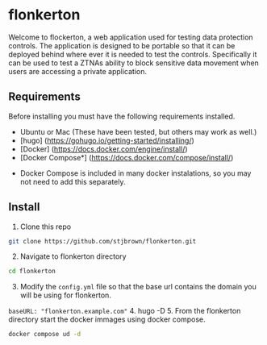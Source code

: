 # flonkerton
Welcome to flockerton, a web application used for testing data protection controls. The application is designed to be portable so that it can be deployed behind where ever it is needed to test the controls. Specifically it can be used to test a ZTNAs ability to block sensitive data movement when users are accessing a private application.


## Requirements
Before installing you must have the following requirements installed.  

- Ubuntu or Mac (These have been tested, but others may work as well.)
- [hugo] (https://gohugo.io/getting-started/installing/)
- [Docker] (https://docs.docker.com/engine/install/)
- [Docker Compose*] (https://docs.docker.com/compose/install/)
* Docker Compose is included in many docker instalations, so you may not need to add this separately.


## Install
1. Clone this repo
```sh
git clone https://github.com/stjbrown/flonkerton.git
```
2. Navigate to flonkerton directory
```sh
cd flonkerton
```
3. Modify the `config.yml` file so that the base url contains the domain you will be using for flonkerton.

`baseURL: "flonkerton.example.com"`
4. hugo -D
5. From the flonkerton directory start the docker immages using docker compose.
```sh
docker compose ud -d
```
